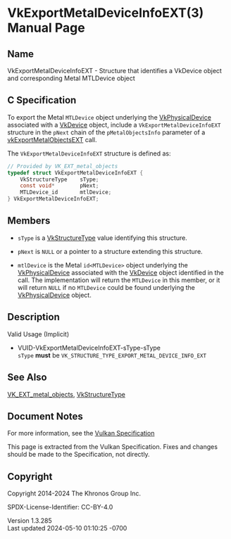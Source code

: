 # VkExportMetalDeviceInfoEXT(3) Manual Page

## Name

VkExportMetalDeviceInfoEXT - Structure that identifies a VkDevice object
and corresponding Metal MTLDevice object



## <a href="#_c_specification" class="anchor"></a>C Specification

To export the Metal `MTLDevice` object underlying the
[VkPhysicalDevice](https://registry.khronos.org/vulkan/specs/1.3-extensions/man/html/VkPhysicalDevice.html) associated with a
[VkDevice](https://registry.khronos.org/vulkan/specs/1.3-extensions/man/html/VkDevice.html) object, include a `VkExportMetalDeviceInfoEXT`
structure in the `pNext` chain of the `pMetalObjectsInfo` parameter of a
[vkExportMetalObjectsEXT](https://registry.khronos.org/vulkan/specs/1.3-extensions/man/html/vkExportMetalObjectsEXT.html) call.

The `VkExportMetalDeviceInfoEXT` structure is defined as:

``` c
// Provided by VK_EXT_metal_objects
typedef struct VkExportMetalDeviceInfoEXT {
    VkStructureType    sType;
    const void*        pNext;
    MTLDevice_id       mtlDevice;
} VkExportMetalDeviceInfoEXT;
```

## <a href="#_members" class="anchor"></a>Members

- `sType` is a [VkStructureType](https://registry.khronos.org/vulkan/specs/1.3-extensions/man/html/VkStructureType.html) value identifying
  this structure.

- `pNext` is `NULL` or a pointer to a structure extending this
  structure.

- `mtlDevice` is the Metal `id<MTLDevice>` object underlying the
  [VkPhysicalDevice](https://registry.khronos.org/vulkan/specs/1.3-extensions/man/html/VkPhysicalDevice.html) associated with the
  [VkDevice](https://registry.khronos.org/vulkan/specs/1.3-extensions/man/html/VkDevice.html) object identified in the call. The
  implementation will return the `MTLDevice` in this member, or it will
  return `NULL` if no `MTLDevice` could be found underlying the
  [VkPhysicalDevice](https://registry.khronos.org/vulkan/specs/1.3-extensions/man/html/VkPhysicalDevice.html) object.

## <a href="#_description" class="anchor"></a>Description

Valid Usage (Implicit)

- <a href="#VUID-VkExportMetalDeviceInfoEXT-sType-sType"
  id="VUID-VkExportMetalDeviceInfoEXT-sType-sType"></a>
  VUID-VkExportMetalDeviceInfoEXT-sType-sType  
  `sType` **must** be `VK_STRUCTURE_TYPE_EXPORT_METAL_DEVICE_INFO_EXT`

## <a href="#_see_also" class="anchor"></a>See Also

[VK_EXT_metal_objects](https://registry.khronos.org/vulkan/specs/1.3-extensions/man/html/VK_EXT_metal_objects.html),
[VkStructureType](https://registry.khronos.org/vulkan/specs/1.3-extensions/man/html/VkStructureType.html)

## <a href="#_document_notes" class="anchor"></a>Document Notes

For more information, see the <a
href="https://registry.khronos.org/vulkan/specs/1.3-extensions/html/vkspec.html#VkExportMetalDeviceInfoEXT"
target="_blank" rel="noopener">Vulkan Specification</a>

This page is extracted from the Vulkan Specification. Fixes and changes
should be made to the Specification, not directly.

## <a href="#_copyright" class="anchor"></a>Copyright

Copyright 2014-2024 The Khronos Group Inc.

SPDX-License-Identifier: CC-BY-4.0

Version 1.3.285  
Last updated 2024-05-10 01:10:25 -0700
